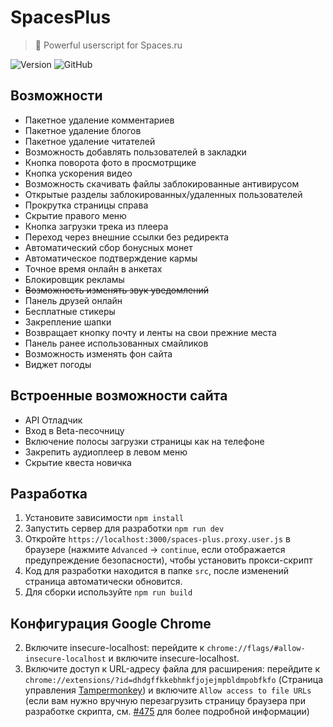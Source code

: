 # SpacesPlus

> 🚀 Powerful userscript for Spaces.ru

![Version](https://img.shields.io/github/package-json/v/spaces-dev/SpacesPlus?color=blue)
![GitHub](https://img.shields.io/github/license/spaces-dev/SpacesPlus?label=license&color=brightgreen)

## Возможности

- Пакетное удаление комментариев
- Пакетное удаление блогов
- Пакетное удаление читателей
- Возможность добавлять пользователей в закладки
- Кнопка поворота фото в просмотрщике
- Кнопка ускорения видео
- Возможность скачивать файлы заблокированные антивирусом
- Открытые разделы заблокированных/удаленных пользователей
- Прокрутка страницы справа
- Скрытие правого меню
- Кнопка загрузки трека из плеера
- Переход через внешние ссылки без редиректа
- Автоматический сбор бонусных монет
- Автоматическое подтверждение кармы
- Точное время онлайн в анкетах
- Блокировщик рекламы
- ~~Возможность изменять звук уведомлений~~
- Панель друзей онлайн
- Бесплатные стикеры
- Закрепление шапки
- Возвращает кнопку почту и ленты на свои прежние места
- Панель ранее использованных смайликов
- Возможность изменять фон сайта
- Виджет погоды

## Встроенные возможности сайта

- API Отладчик
- Вход в Beta-песочницу
- Включение полосы загрузки страницы как на телефоне
- Закрепить аудиоплеер в левом меню
- Скрытие квеста новичка

## Разработка

1. Установите зависимости `npm install`
2. Запустить сервер для разработки `npm run dev`
3. Откройте `https://localhost:3000/spaces-plus.proxy.user.js` в браузере (нажмите `Advanced` -> `continue`, если отображается предупреждение безопасности), чтобы установить прокси-скрипт
4. Код для разработки находится в папке `src`, после изменений страница автоматически обновится.
5. Для сборки используйте `npm run build`

## Конфигурация Google Chrome

2. Включите insecure-localhost: перейдите к `chrome://flags/#allow-insecure-localhost` и включите insecure-localhost.
3. Включите доступ к URL-адресу файла для расширения: перейдите к `chrome://extensions/?id=dhdgffkkebhmkfjojejmpbldmpobfkfo` (Страница управления [Tampermonkey](https://chrome.google.com/webstore/detail/tampermonkey/dhdgffkkebhmkfjojejmpbldmpobfkfo)) и включите `Allow access to file URLs` (если вам нужно вручную перезагрузить страницу браузера при разработке скрипта, см. [#475](https://github.com/Tampermonkey/tampermonkey/issues/475#issuecomment-348594785) для более подробной информации)

